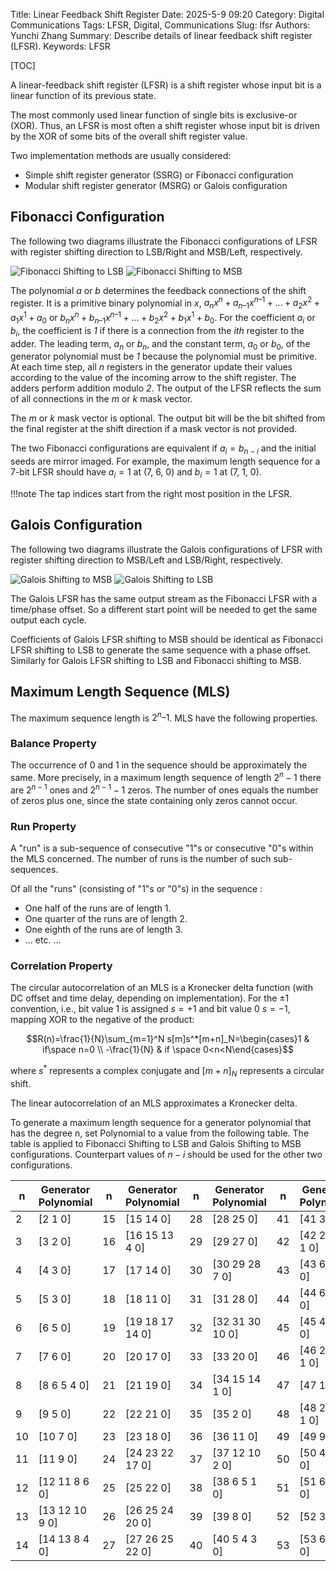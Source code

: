 Title: Linear Feedback Shift Register
Date: 2025-5-9 09:20
Category: Digital Communications
Tags: LFSR, Digital, Communications
Slug: lfsr
Authors: Yunchi Zhang
Summary: Describe details of linear feedback shift register (LFSR).
Keywords: LFSR

[TOC]

A linear-feedback shift register (LFSR) is a shift register whose input bit is a linear function of
its previous state.

The most commonly used linear function of single bits is exclusive-or (XOR). Thus, an LFSR is most
often a shift register whose input bit is driven by the XOR of some bits of the overall shift
register value.

Two implementation methods are usually considered:

- Simple shift register generator (SSRG) or Fibonacci configuration
- Modular shift register generator (MSRG) or Galois configuration


## Fibonacci Configuration

The following two diagrams illustrate the Fibonacci configurations of LFSR with register shifting
direction to LSB/Right and MSB/Left, respectively.

![Fibonacci Shifting to LSB]({static}/digital_related/images/Fibonacci_LFSR_Shift_Right.png)
![Fibonacci Shifting to MSB]({static}/digital_related/images/Fibonacci_LFSR_Shift_Left.png)

The polynomial $a$ or $b$ determines the feedback connections of the shift register. It is a primitive
binary polynomial in $x$, $a_nx^n+a_{n–1}x^{n–1}+...+a_2x^2+a_1x^1+a_0$ or
$b_nx^n+b_{n–1}x^{n–1}+...+b_2x^2+b_1x^1+b_0$. For the coefficient $a_{i}$ or $b_{i}$, the
coefficient is *1* if there is a connection from the *ith* register to the adder. The leading term,
$a_n$ or $b_n$, and the constant term, $a_0$ or $b_0$, of the generator polynomial must be *1*
because the polynomial must be primitive. At each time step, all *n* registers in the generator
update their values according to the value of the incoming arrow to the shift register. The adders
perform addition modulo *2*. The output of the LFSR reflects the sum of all connections in the *m*
or *k* mask vector.

The *m* or *k* mask vector is optional. The output bit will be the bit shifted from the final
register at the shift direction if a mask vector is not provided.

The two Fibonacci configurations are equivalent if $a_i=b_{n-i}$ and the initial seeds are mirror
imaged. For example, the maximum length sequence for a 7-bit LFSR should have $a_i=1$ at (7, 6, 0)
and $b_i=1$ at (7, 1, 0).

!!!note
    The tap indices start from the right most position in the LFSR.

## Galois Configuration

The following two diagrams illustrate the Galois configurations of LFSR with register shifting
direction to MSB/Left and LSB/Right, respectively.

![Galois Shifting to MSB]({static}/digital_related/images/Galois_LFSR_Shift_Left.png)
![Galois Shifting to LSB]({static}/digital_related/images/Galois_LFSR_Shift_Right.png)

The Galois LFSR has the same output stream as the Fibonacci LFSR with a time/phase offset. So a
different start point will be needed to get the same output each cycle.

Coefficients of Galois LFSR shifting to MSB should be identical as Fibonacci LFSR shifting to LSB
to generate the same sequence with a phase offset. Similarly for Galois LFSR shifting to LSB and
Fibonacci shifting to MSB.

## Maximum Length Sequence (MLS)

The maximum sequence length is $2^n – 1$. MLS have the following properties.

### Balance Property

The occurrence of 0 and 1 in the sequence should be approximately the same. More precisely, in a
maximum length sequence of length $2^n-1$ there are $2^{n-1}$ ones and $2^{n-1}-1$ zeros. The
number of ones equals the number of zeros  plus one, since the state containing only zeros cannot
occur.

### Run Property

A "run" is a sub-sequence of consecutive "1"s or consecutive "0"s within the MLS concerned. The
number of runs is the number of such sub-sequences.

Of all the "runs" (consisting of "1"s or "0"s) in the sequence :

- One half of the runs are of length 1.
- One quarter of the runs are of length 2.
- One eighth of the runs are of length 3.
- ... etc. ...

### Correlation Property

The circular autocorrelation of an MLS is a Kronecker delta function (with DC offset and time
delay, depending on implementation). For the $\pm 1$ convention, i.e., bit value 1 is assigned
$s=+1$ and bit value 0 $s=-1$, mapping XOR to the negative of the product:

$$R(n)=\frac{1}{N}\sum_{m=1}^N s[m]s^*[m+n]_N=\begin{cases}1 & if\space n=0 \\ -\frac{1}{N} & if
\space 0<n<N\end{cases}$$

where $s^*$ represents a complex conjugate and $[m+n]_N$ represents a circular shift.

The linear autocorrelation of an MLS approximates a Kronecker delta.

To generate a maximum length sequence for a generator polynomial that has the degree n, set
Polynomial to a value from the following table. The table is applied to Fibonacci Shifting to LSB
and Galois Shifting to MSB configurations. Counterpart values of $n-i$ should be used for the other
two configurations.

<div class="custom-8col-table">

|**n**|**Generator Polynomial**|**n**|**Generator Polynomial**|**n**|**Generator Polynomial**|**n**|**Generator Polynomial**|
|-----|------------------------|-----|------------------------|-----|------------------------|-----|------------------------|
|2	|[2 1 0]	|15|[15 14 0]	|28|[28 25 0]	|41|[41 3 0]|
|3	|[3 2 0]	|16|[16 15 13 4 0]	|29|[29 27 0]	|42|[42 23 22 1 0]|
|4	|[4 3 0]	|17|[17 14 0]	|30|[30 29 28 7 0]	|43|[43 6 4 3 0]|
|5	|[5 3 0]	|18|[18 11 0]	|31|[31 28 0]	|44|[44 6 5 2 0]|
|6	|[6 5 0]	|19|[19 18 17 14 0]	|32|[32 31 30 10 0]	|45|[45 4 3 1 0]|
|7	|[7 6 0]	|20|[20 17 0]	|33|[33 20 0]	|46|[46 21 10 1 0]|
|8	|[8 6 5 4 0]	|21|[21 19 0]	|34|[34 15 14 1 0]	|47|[47 14 0]|
|9	|[9 5 0]	|22|[22 21 0]	|35|[35 2 0]	|48|[48 28 27 1 0]|
|10 |[10 7 0]	|23|[23 18 0]	|36|[36 11 0]	|49|[49 9 0]|
|11 |[11 9 0]	|24|[24 23 22 17 0]	|37|[37 12 10 2 0]	|50|[50 4 3 2 0]|
|12 |[12 11 8 6 0]	|25|[25 22 0]	|38|[38 6 5 1 0]	|51|[51 6 3 1 0]|
|13 |[13 12 10 9 0]	|26|[26 25 24 20 0]	|39|[39 8 0]	|52|[52 3 0]|
|14 |[14 13 8 4 0]	|27|[27 26 25 22 0]	|40|[40 5 4 3 0]	|53|[53 6 2 1 0]|

</div>
